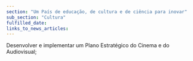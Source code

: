 ```yaml
---
section: "Um País de educação, de cultura e de ciência para inovar"
sub_section: "Cultura"
fulfilled_date:
links_to_news_articles:
---
```


Desenvolver e implementar um Plano Estratégico do Cinema e do Audiovisual;